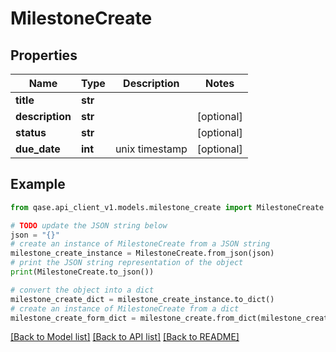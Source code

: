 # MilestoneCreate


## Properties

Name | Type | Description | Notes
------------ | ------------- | ------------- | -------------
**title** | **str** |  | 
**description** | **str** |  | [optional] 
**status** | **str** |  | [optional] 
**due_date** | **int** | unix timestamp | [optional] 

## Example

```python
from qase.api_client_v1.models.milestone_create import MilestoneCreate

# TODO update the JSON string below
json = "{}"
# create an instance of MilestoneCreate from a JSON string
milestone_create_instance = MilestoneCreate.from_json(json)
# print the JSON string representation of the object
print(MilestoneCreate.to_json())

# convert the object into a dict
milestone_create_dict = milestone_create_instance.to_dict()
# create an instance of MilestoneCreate from a dict
milestone_create_form_dict = milestone_create.from_dict(milestone_create_dict)
```
[[Back to Model list]](../README.md#documentation-for-models) [[Back to API list]](../README.md#documentation-for-api-endpoints) [[Back to README]](../README.md)


